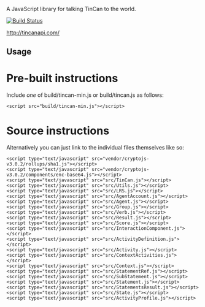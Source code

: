 A JavaScript library for talking TinCan to the world.

[![Build Status](https://travis-ci.org/RusticiSoftware/TinCanJS.png)](https://travis-ci.org/RusticiSoftware/TinCanJS)

http://tincanapi.com/

Usage
-----

Pre-built instructions
======================

Include *one* of build/tincan-min.js or build/tincan.js as follows:

    <script src="build/tincan-min.js"></script>

Source instructions
===================

Alternatively you can just link to the individual files themselves like so:

    <script type="text/javascript" src="vendor/cryptojs-v3.0.2/rollups/sha1.js"></script>
    <script type="text/javascript" src="vendor/cryptojs-v3.0.2/components/enc-base64.js"></script>
    <script type="text/javascript" src="src/TinCan.js"></script>
    <script type="text/javascript" src="src/Utils.js"></script>
    <script type="text/javascript" src="src/LRS.js"></script>
    <script type="text/javascript" src="src/AgentAccount.js"></script>
    <script type="text/javascript" src="src/Agent.js"></script>
    <script type="text/javascript" src="src/Group.js"></script>
    <script type="text/javascript" src="src/Verb.js"></script>
    <script type="text/javascript" src="src/Result.js"></script>
    <script type="text/javascript" src="src/Score.js"></script>
    <script type="text/javascript" src="src/InteractionComponent.js"></script>
    <script type="text/javascript" src="src/ActivityDefinition.js"></script>
    <script type="text/javascript" src="src/Activity.js"></script>
    <script type="text/javascript" src="src/ContextActivities.js"></script>
    <script type="text/javascript" src="src/Context.js"></script>
    <script type="text/javascript" src="src/StatementRef.js"></script>
    <script type="text/javascript" src="src/SubStatement.js"></script>
    <script type="text/javascript" src="src/Statement.js"></script>
    <script type="text/javascript" src="src/StatementsResult.js"></script>
    <script type="text/javascript" src="src/State.js"></script>
    <script type="text/javascript" src="src/ActivityProfile.js"></script>
